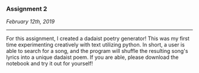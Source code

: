 ### Assignment 2

*February 12th, 2019*

---
For this assignment, I created a dadaist poetry generator! This was my first time experimenting creatively with text utilizing python. In short, a user is able to search for a song, and the program will shuffle the resulting song's lyrics into a unique dadaist poem. If you are able, please download the notebook and try it out for yourself!
